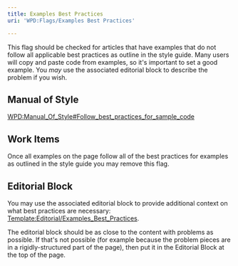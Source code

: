 ```yaml
---
title: Examples Best Practices
uri: 'WPD:Flags/Examples Best Practices'

---
```

This flag should be checked for articles that have examples that do not follow all applicable best practices as outline in the style guide. Many users will copy and paste code from examples, so it's important to set a good example. You *may* use the associated editorial block to describe the problem if you wish.

## <span>Manual of Style</span>

[WPD:Manual\_Of\_Style\#Follow\_best\_practices\_for\_sample\_code](/WPD:Manual_Of_Style#Follow_best_practices_for_sample_code)

## <span>Work Items</span>

Once all examples on the page follow all of the best practices for examples as outlined in the style guide you may remove this flag.

## <span>Editorial Block</span>

You may use the associated editorial block to provide additional context on what best practices are necessary: [Template:Editorial/Examples\_Best\_Practices](/Template:Editorial/Examples_Best_Practices).

The editorial block should be as close to the content with problems as possible. If that's not possible (for example because the problem pieces are in a rigidly-structured part of the page), then put it in the Editorial Block at the top of the page.